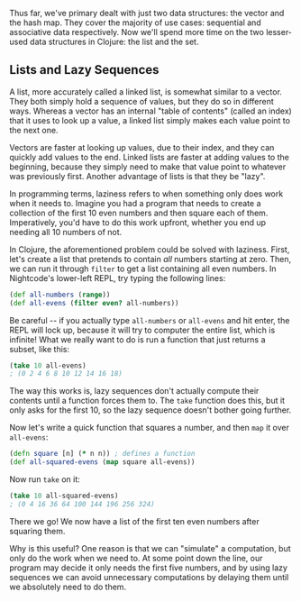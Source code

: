 Thus far, we've primary dealt with just two data structures: the vector and the hash map. They cover the majority of use cases: sequential and associative data respectively. Now we'll spend more time on the two lesser-used data structures in Clojure: the list and the set.

## Lists and Lazy Sequences

A list, more accurately called a linked list, is somewhat similar to a vector. They both simply hold a sequence of values, but they do so in different ways. Whereas a vector has an internal "table of contents" (called an index) that it uses to look up a value, a linked list simply makes each value point to the next one.

Vectors are faster at looking up values, due to their index, and they can quickly add values to the end. Linked lists are faster at adding values to the beginning, because they simply need to make that value point to whatever was previously first. Another advantage of lists is that they be "lazy".

In programming terms, laziness refers to when something only does work when it needs to. Imagine you had a program that needs to create a collection of the first 10 even numbers and then square each of them. Imperatively, you'd have to do this work upfront, whether you end up needing all 10 numbers of not.

In Clojure, the aforementioned problem could be solved with laziness. First, let's create a list that pretends to contain *all* numbers starting at zero. Then, we can run it through `filter` to get a list containing all even numbers. In Nightcode's lower-left REPL, try typing the following lines:

```clojure
(def all-numbers (range))
(def all-evens (filter even? all-numbers))
```

Be careful -- if you actually type `all-numbers` or `all-evens` and hit enter, the REPL will lock up, because it will try to computer the entire list, which is infinite! What we really want to do is run a function that just returns a subset, like this:

```clojure
(take 10 all-evens)
; (0 2 4 6 8 10 12 14 16 18)
```

The way this works is, lazy sequences don't actually compute their contents until a function forces them to. The `take` function does this, but it only asks for the first 10, so the lazy sequence doesn't bother going further.

Now let's write a quick function that squares a number, and then `map` it over `all-evens`:

```clojure
(defn square [n] (* n n)) ; defines a function
(def all-squared-evens (map square all-evens))
```

Now run `take` on it:

```clojure
(take 10 all-squared-evens)
; (0 4 16 36 64 100 144 196 256 324)
```

There we go! We now have a list of the first ten even numbers after squaring them.

Why is this useful? One reason is that we can "simulate" a computation, but only do the work when we need to. At some point down the line, our program may decide it only needs the first five numbers, and by using lazy sequences we can avoid unnecessary computations by delaying them until we absolutely need to do them.
